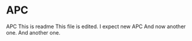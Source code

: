 # APC
APC
This is readme
This file is edited. I expect new APC
And now another one.
And another one.
